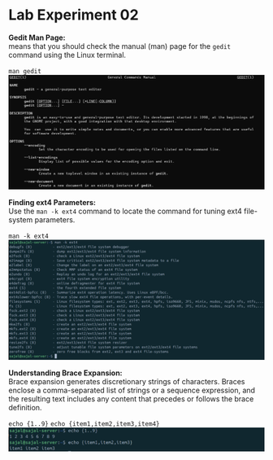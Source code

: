 # Lab Experiment 02

**Gedit Man Page:**  
means that you should check the manual (man) page for the `gedit` command using the Linux terminal.

`man gedit`
![alt text](ManGedit.png)


**Finding ext4 Parameters:**  
Use the `man -k ext4` command to locate the command for tuning ext4 file-system parameters.

`man -k ext4`
![alt text](ManExt4.png)

**Understanding Brace Expansion:**  
Brace expansion generates discretionary strings of characters. Braces enclose a comma-separated list of strings or a sequence expression, and the resulting text includes any content that precedes or follows the brace definition.

`echo {1..9}`
`echo {item1,item2,item3,item4}`
![alt text](BraceExpansion.png)